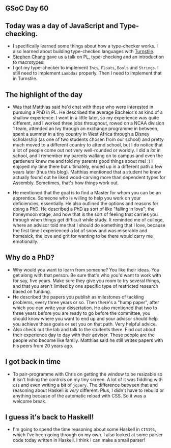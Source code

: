 ## GSoC Day 60

## Today was a day of JavaScript and Type-checking.
 - I specifically learned some things about how a type-checker works.
   I also learned about building type-checked languages with 
   [Turnstile](https://docs.racket-lang.org/turnstile/The_Turnstile_Guide.html#%28part._judgements%29).
 - [Stephen Chang](https://github.com/stchang) gave us a talk on PL, type-checking and an introduction to macrotypes.
 - I got my type-checker to implement ```Ints```, ```Floats```, ```Bools``` and ```Strings```. I still need to implement
   ```Lambdas``` properly. Then I need to implement that in Turnstile.
   
## The highlight of the day
 - Was that Matthias said he'd chat with those who were interested in pursuing a PhD in PL. He described the average
   Bachelor's as kind of a shallow experience. I went in a little later, so my experience was quite different, 
   and I worked three jobs throughout, rowed on a NCAA division 1 team, attended an Ivy through an exchange programme
   in between, spent a summer in a tiny country in West Africa through a Disney scholarship (as one of two students
   chosen from our school) and pretty much moved to a different country to attend
   school, but
   I do notice that a lot of people come out not very well-rounded or worldly. 
   I did a *lot* in school, and I remember my parents walking on to campus and even the gardeners 
   knew me and told my parents good things about me! :) I enjoyed my time there but ultimately, ended up in a different
   path a few years later (thus this blog).
   Matthias mentioned that a student he knew
   actually found out he liked wood-carving more than dependent types for Assembly. Sometimes, that's how things work out.
   
 - He mentioned that the goal is to find a Master for whom you can be an apprentice. Someone who is willing to help
   you work on your deficiencies, essentially. He also outlined the options and reasons for doing a PhD. He described
   a PhD as sort of like "falling in love"; the honeymoon stage, and how that is the sort of feeling that carries you
   through when things get difficult while study. It reminded me of college, where an advisor told me that I should do
   something that I love, because the first time I experienced a lot of snow and was miserable and homesick, the love
   and grit for wanting to be there would carry me emotionally.
   
## Why do a PhD?
 - Why would you want to learn from someone? You like their ideas. You get along with that person. Be sure that's who
   you'd want to work with for say, five years. Make sure they give you room to try several things, and that you
   aren't limited by one specific type of restricted research based on funding. 
 - He described the papers you publish as milestones of tackling problems, every three years or so. Then there's a
   "hump paper", after which you can write your dissertation. He also mentioned that two to three years before you
   are ready to go before the committee, you should know where you want to end up and your advisor should help you
   achieve those goals or set you on that path. Very helpful advice.
 - Also check out the lab and talk to the students there. Find out about their experience day to day with their
   advisor. These people are the people who become like family. Matthias said he still writes papers with his peers
   from 20 years ago.
   
## I got back in time
 - To pair-programme with Chris on getting the window to be resizable so it isn't hiding the controls on my tiny 
   screen. A lot of it was fiddling with ```css``` and even writing a bit of ```jquery```. The difference between
   that and reasoning about Haskell is *very* different. Plus, I didn't have to rebuild or anything because of the
   automatic reload with CSS. So it was a welcome break.
   
## I guess it's back to Haskell!
 - I'm going to spend the time reasoning about some Haskell in ```CIS194```, which I've been going through on my
   own. I also looked at some parser code today written in Haskell. I think I can make a small parser!
 
 
   
